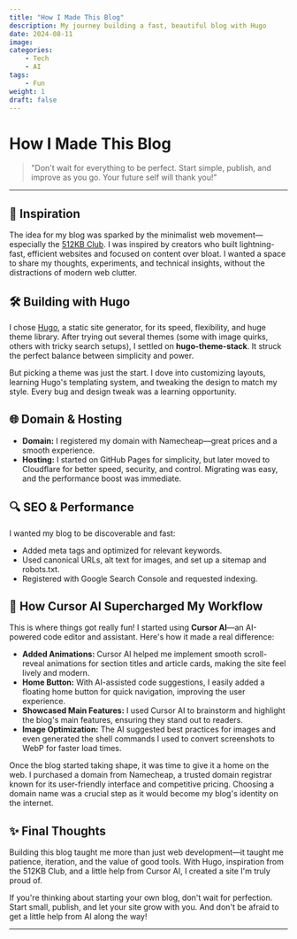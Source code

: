 ```yaml
---
title: "How I Made This Blog"
description: My journey building a fast, beautiful blog with Hugo
date: 2024-08-11
image: 
categories:
    - Tech
    - AI
tags:
    - Fun
weight: 1
draft: false
---
```


# How I Made This Blog

> "Don't wait for everything to be perfect. Start simple, publish, and improve as you go. Your future self will thank you!"

---

## 🚀 Inspiration

The idea for my blog was sparked by the minimalist web movement—especially the [512KB Club](https://512kb.club/). I was inspired by creators who built lightning-fast, efficient websites and focused on content over bloat. I wanted a space to share my thoughts, experiments, and technical insights, without the distractions of modern web clutter.

## 🛠️ Building with Hugo

I chose [Hugo](https://gohugo.io/), a static site generator, for its speed, flexibility, and huge theme library. After trying out several themes (some with image quirks, others with tricky search setups), I settled on **hugo-theme-stack**. It struck the perfect balance between simplicity and power.

But picking a theme was just the start. I dove into customizing layouts, learning Hugo's templating system, and tweaking the design to match my style. Every bug and design tweak was a learning opportunity.

## 🌐 Domain & Hosting

- **Domain:** I registered my domain with Namecheap—great prices and a smooth experience.
- **Hosting:** I started on GitHub Pages for simplicity, but later moved to Cloudflare for better speed, security, and control. Migrating was easy, and the performance boost was immediate.

## 🔍 SEO & Performance

I wanted my blog to be discoverable and fast:
- Added meta tags and optimized for relevant keywords.
- Used canonical URLs, alt text for images, and set up a sitemap and robots.txt.
- Registered with Google Search Console and requested indexing.

## 🤖 How Cursor AI Supercharged My Workflow

This is where things got really fun! I started using **Cursor AI**—an AI-powered code editor and assistant. Here's how it made a real difference:

- **Added Animations:** Cursor AI helped me implement smooth scroll-reveal animations for section titles and article cards, making the site feel lively and modern.
- **Home Button:** With AI-assisted code suggestions, I easily added a floating home button for quick navigation, improving the user experience.
- **Showcased Main Features:** I used Cursor AI to brainstorm and highlight the blog's main features, ensuring they stand out to readers.
- **Image Optimization:** The AI suggested best practices for images and even generated the shell commands I used to convert screenshots to WebP for faster load times.

Once the blog started taking shape, it was time to give it a home on the web. I purchased a domain from Namecheap, a trusted domain registrar known for its user-friendly interface and competitive pricing. Choosing a domain name was a crucial step as it would become my blog's identity on the internet.



## ✨ Final Thoughts

Building this blog taught me more than just web development—it taught me patience, iteration, and the value of good tools. With Hugo, inspiration from the 512KB Club, and a little help from Cursor AI, I created a site I'm truly proud of.

If you're thinking about starting your own blog, don't wait for perfection. Start small, publish, and let your site grow with you. And don't be afraid to get a little help from AI along the way!

---



